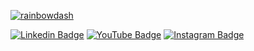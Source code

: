 [![rainbowdash](https://www.gifimili.com/gif/2018/02/my-little-pony-pixel-art.gif)](https://www.youtube.com/watch?v=lQKaAlMNvm8&ab_channel=MyLittlePonyOfficial)

[![Linkedin Badge](https://img.shields.io/badge/LinkedIn-0077B5?style=for-the-badge&logo=linkedin&logoColor=white
)](https://www.linkedin.com/in/enrico-wei%C3%9Fenrieder-5709bb260/)
[![YouTube Badge](https://img.shields.io/badge/-YouTube-red?logo=youtube&style=for-the-badge)](https://www.youtube.com/channel/UCggdf4x73Eg5JWRTN1sOSaw)
[![Instagram Badge](https://img.shields.io/badge/Instagram-E4405F?style=for-the-badge&logo=instagram&logoColor=white)](https://www.instagram.com/don.kaito/)

